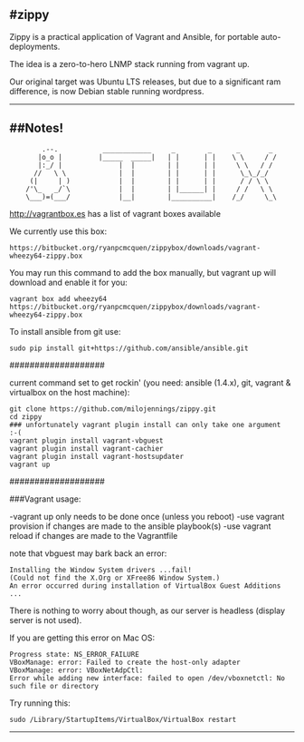#zippy
---
Zippy is a practical application of Vagrant and Ansible, for portable auto-deployments.

The idea is a zero-to-hero LNMP stack running from vagrant up.

Our original target was Ubuntu LTS releases, but due to a significant ram difference, is now Debian stable running wordpress.

---
##Notes!
---

            .--.           ____________     _        _      _       _
           |o_o |         |_____  _____|   | |      | |    \ \     / /
           |:_/ |              |  |        | |      | |     \ \   / /
          //   \ \             |  |        | |      | |      \_\_/_/
         (|     | )            |  |        | |      | |      / / \ \
        /'\_   _/`\            |  |        | |______| |     / /   \ \
        \___)=(___/            |__|        |__________|    /_/     \_\


http://vagrantbox.es has a list of vagrant boxes available

We currently use this box:

    https://bitbucket.org/ryanpcmcquen/zippybox/downloads/vagrant-wheezy64-zippy.box

You may run this command to add the box manually, but vagrant up will download and enable it for you:

    vagrant box add wheezy64 https://bitbucket.org/ryanpcmcquen/zippybox/downloads/vagrant-wheezy64-zippy.box


To install ansible from git use:

    sudo pip install git+https://github.com/ansible/ansible.git


###################


current command set to get rockin' (you need: ansible (1.4.x), git, vagrant & virtualbox on the host machine):

    git clone https://github.com/milojennings/zippy.git
    cd zippy
    ### unfortunately vagrant plugin install can only take one argument  :-(
    vagrant plugin install vagrant-vbguest
    vagrant plugin install vagrant-cachier
    vagrant plugin install vagrant-hostsupdater
    vagrant up


###################

###Vagrant usage:

-vagrant up only needs to be done once (unless you reboot)
-use vagrant provision if changes are made to the ansible playbook(s)
-use vagrant reload if changes are made to the Vagrantfile

note that vbguest may bark back an error:

    Installing the Window System drivers ...fail!
    (Could not find the X.Org or XFree86 Window System.)
    An error occurred during installation of VirtualBox Guest Additions ...

There is nothing to worry about though, as our server is headless (display server is not used).


If you are getting this error on Mac OS:

    Progress state: NS_ERROR_FAILURE
    VBoxManage: error: Failed to create the host-only adapter
    VBoxManage: error: VBoxNetAdpCtl:
    Error while adding new interface: failed to open /dev/vboxnetctl: No such file or directory

Try running this:

    sudo /Library/StartupItems/VirtualBox/VirtualBox restart

---

